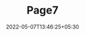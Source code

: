---
title: "Page7"
date: 2022-05-07T13:46:25+05:30
layout: "server-agri-no-response/page7"
pageNo: 7
---